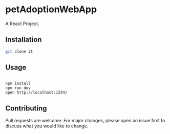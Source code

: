 # petAdoptionWebApp
A React Project.

## Installation



```bash
git clone it
```

## Usage

```

npm install
npm run dev
open http://localhost:1234/

```

## Contributing
Pull requests are welcome. For major changes, please open an issue first to discuss what you would like to change.

